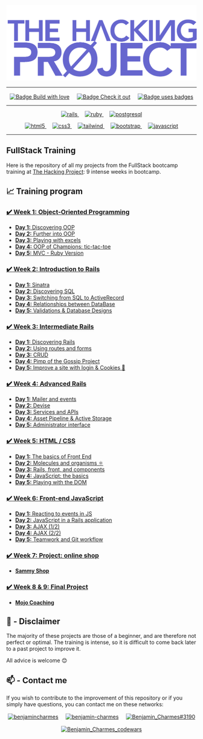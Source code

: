 <img src="./thp-logo.png" alt="logo THP" />

---

<p align="center">
  <a href="https://forthebadge.com"><img align="center" src="https://forthebadge.com/images/badges/built-with-love.svg" alt="Badge Build with love"/></a>
  &nbsp;&nbsp;&nbsp;
  <a href="https://forthebadge.com"><img align="center" src="https://forthebadge.com/images/badges/check-it-out.svg" alt="Badge Check it out"/></a>
  &nbsp;&nbsp;&nbsp;
  <a href="https://forthebadge.com"><img align="center" src="https://forthebadge.com/images/badges/uses-badges.svg" alt="Badge uses badges"/></a>
</p>

---

<p align="center">
  <a href="https://rubyonrails.org" target="_blank" rel="noreferrer"> <img src="https://img.shields.io/badge/Ruby_on_Rails-CC0000?style=for-the-badge&logo=ruby-on-rails&logoColor=white" alt="rails"/> </a>
  &nbsp;&nbsp;&nbsp;
  <a href="https://www.ruby-lang.org/en/" target="_blank" rel="noreferrer"> <img src="https://img.shields.io/badge/Ruby-CC342D?style=for-the-badge&logo=ruby&logoColor=white" alt="ruby"/> </a>
  &nbsp;&nbsp;&nbsp;
  <a href="https://www.postgresql.org" target="_blank" rel="noreferrer"> <img src="https://img.shields.io/badge/PostgreSQL-316192?style=for-the-badge&logo=postgresql&logoColor=white" alt="postgresql"/> </a>
</p>
<p align="center">
  <a href="https://www.w3.org/html/" target="_blank" rel="noreferrer"> <img src="https://img.shields.io/badge/HTML5-E34F26?style=for-the-badge&logo=html5&logoColor=white" alt="html5"/> </a>
  &nbsp;&nbsp;&nbsp;
  <a href="https://www.w3schools.com/css/" target="_blank" rel="noreferrer"> <img src="https://img.shields.io/badge/CSS3-1572B6?style=for-the-badge&logo=css3&logoColor=white" alt="css3"/> </a>
  &nbsp;&nbsp;&nbsp;
  <a href="https://tailwindcss.com/" target="_blank" rel="noreferrer"> <img src="https://img.shields.io/badge/Tailwind_CSS-38B2AC?style=for-the-badge&logo=tailwind-css&logoColor=white" alt="tailwind"/> </a>
  &nbsp;&nbsp;&nbsp;
  <a href="https://getbootstrap.com" target="_blank" rel="noreferrer"> <img src="https://img.shields.io/badge/Bootstrap-563D7C?style=for-the-badge&logo=bootstrap&logoColor=white" alt="bootstrap"/> </a>
  &nbsp;&nbsp;&nbsp;
  <a href="https://developer.mozilla.org/en-US/docs/Web/JavaScript" target="_blank" rel="noreferrer"> <img src="https://img.shields.io/badge/JavaScript-323330?style=for-the-badge&logo=javascript&logoColor=F7DF1E" alt="javascript"/> </a>
</p>

---

## FullStack Training

Here is the repository of all my projects from the FullStack bootcamp training at [The Hacking Project](https://www.thehackingproject.org/): 9 intense weeks in bootcamp.

## :chart_with_upwards_trend: Training program

### [:heavy_check_mark: **Week 1:** Object-Oriented Programming](https://github.com/BenjaminCharmes/THP_FullStack/tree/main/Week_1)

- [**Day 1:** Discovering OOP](https://github.com/BenjaminCharmes/THP_FullStack/tree/main/Week_1/Day_1)
- [**Day 2:** Further into OOP](https://github.com/BenjaminCharmes/THP_FullStack/tree/main/Week_1/Day_2)
- [**Day 3:** Playing with excels](https://github.com/BenjaminCharmes/THP_FullStack/tree/main/Week_1/Day_3)
- [**Day 4:** OOP of Champions: tic-tac-toe](https://github.com/BenjaminCharmes/THP_FullStack/tree/main/Week_1/Day_4)
- [**Day 5:** MVC - Ruby Version](https://github.com/BenjaminCharmes/THP_FullStack/tree/main/Week_1/Day_5)

### [:heavy_check_mark: **Week 2:** Introduction to Rails](https://github.com/BenjaminCharmes/THP_FullStack/tree/main/Week_2)

- [**Day 1:** Sinatra](https://github.com/BenjaminCharmes/THP_FullStack/tree/main/Week_2/Day_1)
- [**Day 2:** Discovering SQL](https://github.com/BenjaminCharmes/THP_FullStack/tree/main/Week_2/Day_2)
- [**Day 3:** Switching from SQL to ActiveRecord](https://github.com/BenjaminCharmes/THP_FullStack/tree/main/Week_2/Day_3)
- [**Day 4:** Relationships between DataBase](https://github.com/BenjaminCharmes/THP_FullStack/tree/main/Week_2/Day_4)
- [**Day 5:** Validations & Database Designs](https://github.com/BenjaminCharmes/THP_FullStack/tree/main/Week_2/Day_5)

### [:heavy_check_mark: **Week 3:** Intermediate Rails](https://github.com/BenjaminCharmes/THP_FullStack/tree/main/Week_3)

- [**Day 1:** Discovering Rails](https://github.com/BenjaminCharmes/THP_FullStack/tree/main/Week_3)
- [**Day 2:** Using routes and forms](https://github.com/BenjaminCharmes/THP_FullStack/tree/main/Week_3)
- [**Day 3:** CRUD](https://github.com/BenjaminCharmes/THP_FullStack/tree/main/Week_3)
- [**Day 4:** Pimp of the Gossip Project](https://github.com/BenjaminCharmes/THP_FullStack/tree/main/Week_3)
- [**Day 5:** Improve a site with login & Cookies 🍪](https://github.com/BenjaminCharmes/THP_FullStack/tree/main/Week_3)

### [:heavy_check_mark: **Week 4:** Advanced Rails](https://github.com/BenjaminCharmes/THP_FullStack/tree/main/Week_4)

- [**Day 1:** Mailer and events](https://github.com/BenjaminCharmes/THP_FullStack/tree/main/Week_4)
- [**Day 2:** Devise](https://github.com/BenjaminCharmes/THP_FullStack/tree/main/Week_4)
- [**Day 3:** Services and APIs](https://github.com/BenjaminCharmes/THP_FullStack/tree/main/Week_4)
- [**Day 4:** Asset Pipeline & Active Storage](https://github.com/BenjaminCharmes/THP_FullStack/tree/main/Week_4)
- [**Day 5:** Administrator interface](https://github.com/BenjaminCharmes/THP_FullStack/tree/main/Week_4)

### [:heavy_check_mark: **Week 5:** HTML / CSS](https://github.com/BenjaminCharmes/THP_FullStack/tree/main/Week_5)

- [**Day 1:** The basics of Front End](https://github.com/BenjaminCharmes/THP_FullStack/tree/main/Week_5/Day_1)
- [**Day 2:** Molecules and organisms ⚛](https://github.com/BenjaminCharmes/THP_FullStack/tree/main/Week_5/Day_2)
- [**Day 3:** Rails, front, and components](https://github.com/BenjaminCharmes/THP_FullStack/tree/main/Week_5/Day_3)
- [**Day 4:** JavaScript: the basics](https://github.com/BenjaminCharmes/THP_FullStack/tree/main/Week_5/Day_4)
- [**Day 5:** Playing with the DOM](https://github.com/BenjaminCharmes/THP_FullStack/tree/main/Week_5/Day_5)

### [:heavy_check_mark: **Week 6:** Front-end JavaScript](https://github.com/BenjaminCharmes/THP_FullStack/tree/main/Week_6)

- [**Day 1:** Reacting to events in JS](https://github.com/BenjaminCharmes/THP_Introduction/tree/main/Week_6/Day_1)
- [**Day 2:** JavaScript in a Rails application](https://github.com/BenjaminCharmes/THP_Introduction/tree/main/Week_6/Day_2)
- [**Day 3:** AJAX (1/2)](https://github.com/BenjaminCharmes/THP_Introduction/tree/main/Week_6/Day_3)
- [**Day 4:** AJAX (2/2)](https://github.com/BenjaminCharmes/THP_Introduction/tree/main/Week_6/Day_4)
- [**Day 5:** Teamwork and Git workflow](https://github.com/BenjaminCharmes/THP_Introduction/tree/main/Week_6/Day_5)

### [:heavy_check_mark: **Week 7:** Project: online shop](https://github.com/BenjaminCharmes/THP_FullStack/tree/main/Week_7)

- [**Sammy Shop**](https://github.com/BenjaminCharmes/THP_Introduction/tree/main/Week_7)

### [:heavy_check_mark: **Week 8 & 9:** Final Project](https://github.com/BenjaminCharmes/THP_FullStack/tree/main/Week_8_%26_9)

- [**Mojo Coaching**](https://github.com/BenjaminCharmes/THP_FullStack/tree/main/Week_8_%26_9)

## 🚨 - Disclaimer

The majority of these projects are those of a beginner, and are therefore not perfect or optimal. The training is intense, so it is difficult to come back later to a past project to improve it.

All advice is welcome 😊

## 📫 - Contact me

If you wish to contribute to the improvement of this repository or if you simply have questions, you can contact me on these networks:

<p align="center">
<a href="https://twitter.com/benjamincharmes" target="blank"><img align="center" src="https://raw.githubusercontent.com/rahuldkjain/github-profile-readme-generator/master/src/images/icons/Social/twitter.svg" alt="benjamincharmes" width="50" height="50"/></a>
&nbsp;&nbsp;&nbsp;
<a href="https://linkedin.com/in/benjamin-charmes" target="blank"><img align="center" src="https://raw.githubusercontent.com/rahuldkjain/github-profile-readme-generator/master/src/images/icons/Social/linked-in-alt.svg" alt="benjamin-charmes" width="50" height="50"/></a>
&nbsp;&nbsp;&nbsp;
<a href="https://discord.gg/Benjamin_Charmes#3190" target="blank"><img align="center" src="https://raw.githubusercontent.com/rahuldkjain/github-profile-readme-generator/master/src/images/icons/Social/discord.svg" alt="Benjamin_Charmes#3190" width="50" height="50"/></a>
</p>
<p align="center">
<a href="https://www.codewars.com/users/BenjaminCharmes" target="blank"><img align="center" src="https://www.codewars.com/users/BenjaminCharmes/badges/large" alt="Benjamin_Charmes_codewars"/></a>
</p>